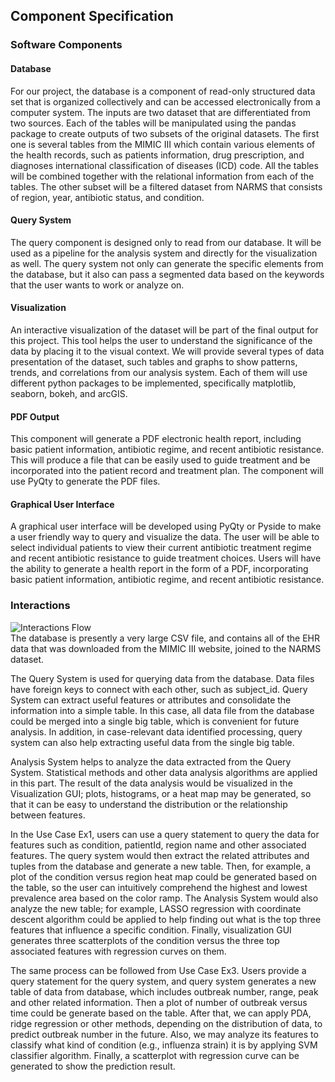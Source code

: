 ## Component Specification    
  
### Software Components  
#### Database  
For our project, the database is a component of read-only structured data set that is organized collectively and can be accessed electronically from a computer system. The inputs are two dataset that are differentiated from two sources. Each of the tables will be manipulated using the pandas package to create outputs of two subsets of the original datasets. The first one is several tables from the MIMIC III which contain various elements of the health records, such as patients information, drug prescription, and diagnoses international classification of diseases (ICD) code. All the tables will be combined together with the relational information from each of the tables. The other subset will be a filtered dataset from NARMS that consists of region, year, antibiotic status, and condition.  
  
#### Query System  
The query component is designed only to read from our database. It will be used as a pipeline for the analysis system and directly for the visualization as well. The query system not only can generate the specific elements from the database, but it also can pass a segmented data based on the keywords that the user wants to work or analyze on.  
  
#### Visualization  
An interactive visualization of the dataset will be part of the final output for this project. This tool helps the user to understand the significance of the data by placing it to the visual context. We will provide several types of data presentation of the dataset, such tables and graphs to show patterns, trends, and correlations from our analysis system. Each of them will use different python packages to be implemented, specifically matplotlib, seaborn, bokeh, and arcGIS.  

#### PDF Output
This component will generate a PDF electronic health report, including basic patient information, antibiotic regime, and recent antibiotic resistance. This will produce a file that can be easily used to guide treatment and be incorporated into the patient record and treatment plan. The component will use PyQty to generate the PDF files. 

#### Graphical User Interface 
A graphical user interface will be developed using PyQty or Pyside to make a user friendly way to query and visualize the data. The user will be able to select individual patients to view their current antibiotic treatment regime and recent antibiotic resistance to guide treatment choices. Users will have the ability to generate a health report in the form of a PDF, incorporating basic patient information, antibiotic regime, and recent antibiotic resistance.  

### Interactions
![Interactions Flow](http://staff.washington.edu/mldorr/wordpress/wp-content/uploads/2018/11/Assignment5Interactions2.png)  
The database is presently a very large CSV file, and contains all of the EHR data that was downloaded from the MIMIC III website, joined to the NARMS dataset.  
  
The Query System is used for querying data from the database. Data files have foreign keys to connect with each other, such as subject_id. Query System can extract useful features or attributes and consolidate the information into a simple table. In this case, all data file from the database could be merged into a single big table, which is convenient for future analysis. In addition, in case-relevant data identified processing, query system can also help extracting useful data from the single big table.  
  
Analysis System helps to analyze the data extracted from the Query System. Statistical methods and other data analysis algorithms are applied in this part. The result of the data analysis would be visualized in the Visualization GUI; plots, histograms, or a heat map may be generated, so that it can be easy to understand the distribution or the relationship between features.  
  
In the Use Case Ex1, users can use a query statement to query the data for features such as condition, patientId, region name and other associated features. The query system would then extract the related attributes and tuples from the database and generate a new table. Then, for example, a plot of the condition versus region heat map could be generated based on the table, so the user can intuitively comprehend the highest and lowest prevalence area based on the color ramp. The Analysis System would also analyze the new table; for example, LASSO regression with coordinate descent algorithm could be applied to help finding out what is the top three features that influence a specific condition. Finally, visualization GUI generates three scatterplots of the condition versus the three top associated features with regression curves on them.  
  
The same process can be followed from Use Case Ex3. Users provide a query statement for the query system, and query system generates a new table of data from database, which includes outbreak number, range, peak and other related information. Then a plot of number of outbreak versus time could be generate based on the table. After that, we can apply PDA, ridge regression or other methods, depending on the distribution of data, to predict outbreak number in the future. Also, we may analyze its features to classify what kind of condition (e.g., influenza strain) it is by applying SVM classifier algorithm. Finally, a scatterplot with regression curve can be generated to show the prediction result.  

